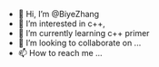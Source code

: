 - 👋 Hi, I’m @BiyeZhang
- 👀 I’m interested in c++,
- 🌱 I’m currently learning c++ primer
- 💞️ I’m looking to collaborate on ...
- 📫 How to reach me ...

<!---
BiyeZhang/BiyeZhang is a ✨ special ✨ repository because its `README.md` (this file) appears on your GitHub profile.
You can click the Preview link to take a look at your changes.
--->
